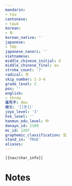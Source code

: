 ```yaml
---
mandarin:
- tóu
cantonese:
- tau4
korean:
- 투
korean_native: ''
japanese:
- TOU
japanese_nanori: ''
vietnamese:
middle_chinese_initial: d
middle_chinese_final: əu
stroke_count: '7'
radical: 手
skip_number: 1-3-4
grade_level: 2
pos: ''
english:
- throw
羅馬字: dou
韓文: '[[돗]]'
joyo_level: '3'
hsk_level: ''
hanmun_edu_level: 中
danayo_id: 2109
mc_id: 1287
graphemic_classification: 殳
stand_in: 'TRUE'
aliases:
---
```

```meta-bind-embed
[[nav/char_info]]
```

# Notes
